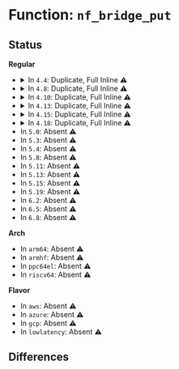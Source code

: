 # Function: <code>nf_bridge_put</code>

## Status
<b>Regular</b>
<ul>
<li>
<details>
<summary>In <code>4.4</code>: Duplicate, Full Inline ⚠️</summary>

**Collision:** Static Duplication

**Inline:** Full

**Transformation:** False

**Instances:**

```
In drivers/net/tun.c (ffffffff815ee94f)
Location: include/linux/skbuff.h:3311
Inline: True
Inline callers:
  - drivers/net/tun.c:tun_net_xmit
```
```
In drivers/net/virtio_net.c (ffffffff815f2526)
Location: include/linux/skbuff.h:3311
Inline: True
Inline callers:
  - drivers/net/virtio_net.c:start_xmit
```
```
In net/core/skbuff.c (ffffffff81705451)
Location: include/linux/skbuff.h:3311
Inline: True
Inline callers:
  - net/core/skbuff.c:skb_release_head_state
  - net/core/skbuff.c:skb_scrub_packet
```
```
In net/ipv4/ip_input.c (ffffffff81758ab7)
Location: include/linux/skbuff.h:3311
Inline: True
Inline callers:
  - net/ipv4/ip_input.c:ip_local_deliver_finish
```
```
In net/ipv4/ip_output.c (ffffffff8175c603)
Location: include/linux/skbuff.h:3311
Inline: True
Inline callers:
  - net/ipv4/ip_output.c:ip_copy_metadata
```
```
In net/ipv4/tcp_ipv4.c (ffffffff8177eb4b)
Location: include/linux/skbuff.h:3311
Inline: True
Inline callers:
  - net/ipv4/tcp_ipv4.c:tcp_v4_rcv
```
```
In net/ipv4/raw.c (ffffffff81785ae6)
Location: include/linux/skbuff.h:3311
Inline: True
```
```
In net/ipv4/udp.c (ffffffff817896f5)
Location: include/linux/skbuff.h:3311
Inline: True
Inline callers:
  - net/ipv4/udp.c:udp_queue_rcv_skb
  - net/ipv4/udp.c:__udp4_lib_rcv
```
```
In net/ipv4/ip_tunnel_core.c (ffffffff817a4b7a)
Location: include/linux/skbuff.h:3311
Inline: True
Inline callers:
  - net/ipv4/ip_tunnel_core.c:iptunnel_pull_header
```
```
In net/ipv4/ipmr.c (ffffffff817a97e9)
Location: include/linux/skbuff.h:3311
Inline: True
Inline callers:
  - net/ipv4/ipmr.c:ip_mr_input
```
```
In net/xfrm/xfrm_policy.c (ffffffff817b603f)
Location: include/linux/skbuff.h:3311
Inline: True
Inline callers:
  - net/xfrm/xfrm_policy.c:xfrm_policy_queue_process
```
```
In net/xfrm/xfrm_input.c (ffffffff817bbd5d)
Location: include/linux/skbuff.h:3311
Inline: True
Inline callers:
  - net/xfrm/xfrm_input.c:xfrm_input
```
```
In net/xfrm/xfrm_output.c (ffffffff817bc371)
Location: include/linux/skbuff.h:3311
Inline: True
Inline callers:
  - net/xfrm/xfrm_output.c:xfrm_output_resume
```
```
In net/ipv6/ip6_output.c (ffffffff817c4b76)
Location: include/linux/skbuff.h:3311
Inline: True
Inline callers:
  - net/ipv6/ip6_output.c:ip6_copy_metadata
```
```
In net/ipv6/ip6_input.c (ffffffff817c875a)
Location: include/linux/skbuff.h:3311
Inline: True
Inline callers:
  - net/ipv6/ip6_input.c:ip6_input_finish
```
```
In net/ipv6/raw.c (ffffffff817e6f95)
Location: include/linux/skbuff.h:3311
Inline: True
Inline callers:
  - net/ipv6/raw.c:raw6_local_deliver
```
```
In net/packet/af_packet.c (ffffffff818068ed)
Location: include/linux/skbuff.h:3311
Inline: True
Inline callers:
  - net/packet/af_packet.c:packet_rcv_spkt
  - net/packet/af_packet.c:packet_rcv
```
</details>
</li>
<li>
<details>
<summary>In <code>4.8</code>: Duplicate, Full Inline ⚠️</summary>

**Collision:** Static Duplication

**Inline:** Full

**Transformation:** False

**Instances:**

```
In drivers/net/tun.c (ffffffff8164d50c)
Location: include/linux/skbuff.h:3518
Inline: True
Inline callers:
  - drivers/net/tun.c:tun_net_xmit
```
```
In drivers/net/virtio_net.c (ffffffff81651ea5)
Location: include/linux/skbuff.h:3518
Inline: True
Inline callers:
  - drivers/net/virtio_net.c:start_xmit
```
```
In net/core/skbuff.c (ffffffff8176ccb9)
Location: include/linux/skbuff.h:3518
Inline: True
Inline callers:
  - net/core/skbuff.c:skb_scrub_packet
  - net/core/skbuff.c:skb_release_head_state
```
```
In net/ipv4/ip_input.c (ffffffff817c4e68)
Location: include/linux/skbuff.h:3518
Inline: True
Inline callers:
  - net/ipv4/ip_input.c:ip_local_deliver_finish
```
```
In net/ipv4/ip_output.c (ffffffff817c9404)
Location: include/linux/skbuff.h:3518
Inline: True
Inline callers:
  - net/ipv4/ip_output.c:ip_copy_metadata
```
```
In net/ipv4/tcp_ipv4.c (ffffffff817ebfb1)
Location: include/linux/skbuff.h:3518
Inline: True
Inline callers:
  - net/ipv4/tcp_ipv4.c:tcp_v4_rcv
```
```
In net/ipv4/raw.c (ffffffff817f30f6)
Location: include/linux/skbuff.h:3518
Inline: True
```
```
In net/ipv4/udp.c (ffffffff817f7d1a)
Location: include/linux/skbuff.h:3518
Inline: True
Inline callers:
  - net/ipv4/udp.c:__udp4_lib_rcv
  - net/ipv4/udp.c:udp_queue_rcv_skb
```
```
In net/ipv4/ipmr.c (ffffffff818183ba)
Location: include/linux/skbuff.h:3518
Inline: True
Inline callers:
  - net/ipv4/ipmr.c:ip_mr_input
```
```
In net/xfrm/xfrm_policy.c (ffffffff81823060)
Location: include/linux/skbuff.h:3518
Inline: True
Inline callers:
  - net/xfrm/xfrm_policy.c:xfrm_policy_queue_process
```
```
In net/xfrm/xfrm_input.c (ffffffff81828d0d)
Location: include/linux/skbuff.h:3518
Inline: True
Inline callers:
  - net/xfrm/xfrm_input.c:xfrm_input
```
```
In net/xfrm/xfrm_output.c (ffffffff81829295)
Location: include/linux/skbuff.h:3518
Inline: True
Inline callers:
  - net/xfrm/xfrm_output.c:xfrm_output_resume
```
```
In net/ipv6/ip6_output.c (ffffffff81831c47)
Location: include/linux/skbuff.h:3518
Inline: True
Inline callers:
  - net/ipv6/ip6_output.c:ip6_copy_metadata
```
```
In net/ipv6/ip6_input.c (ffffffff81835916)
Location: include/linux/skbuff.h:3518
Inline: True
Inline callers:
  - net/ipv6/ip6_input.c:ip6_input_finish
```
```
In net/ipv6/raw.c (ffffffff818553a5)
Location: include/linux/skbuff.h:3518
Inline: True
Inline callers:
  - net/ipv6/raw.c:raw6_local_deliver
```
```
In net/packet/af_packet.c (ffffffff8187a287)
Location: include/linux/skbuff.h:3518
Inline: True
Inline callers:
  - net/packet/af_packet.c:packet_rcv
  - net/packet/af_packet.c:packet_rcv_spkt
```
</details>
</li>
<li>
<details>
<summary>In <code>4.10</code>: Duplicate, Full Inline ⚠️</summary>

**Collision:** Static Duplication

**Inline:** Full

**Transformation:** False

**Instances:**

```
In drivers/net/tun.c (ffffffff8167f233)
Location: include/linux/skbuff.h:3570
Inline: True
Inline callers:
  - drivers/net/tun.c:tun_net_xmit
```
```
In net/core/skbuff.c (ffffffff8179a139)
Location: include/linux/skbuff.h:3570
Inline: True
Inline callers:
  - net/core/skbuff.c:skb_scrub_packet
  - net/core/skbuff.c:skb_release_head_state
```
```
In net/ipv4/ip_input.c (ffffffff817f4988)
Location: include/linux/skbuff.h:3570
Inline: True
Inline callers:
  - net/ipv4/ip_input.c:ip_local_deliver_finish
```
```
In net/ipv4/ip_output.c (ffffffff817f8fa5)
Location: include/linux/skbuff.h:3570
Inline: True
Inline callers:
  - net/ipv4/ip_output.c:ip_copy_metadata
```
```
In net/ipv4/tcp_ipv4.c (ffffffff8181c93b)
Location: include/linux/skbuff.h:3570
Inline: True
Inline callers:
  - net/ipv4/tcp_ipv4.c:tcp_v4_rcv
```
```
In net/ipv4/raw.c (ffffffff81823ed6)
Location: include/linux/skbuff.h:3570
Inline: True
```
```
In net/ipv4/udp.c (ffffffff81828bea)
Location: include/linux/skbuff.h:3570
Inline: True
Inline callers:
  - net/ipv4/udp.c:__udp4_lib_rcv
  - net/ipv4/udp.c:udp_queue_rcv_skb
```
```
In net/ipv4/ipmr.c (ffffffff81849c1a)
Location: include/linux/skbuff.h:3570
Inline: True
Inline callers:
  - net/ipv4/ipmr.c:ip_mr_input
```
```
In net/xfrm/xfrm_policy.c (ffffffff818549a9)
Location: include/linux/skbuff.h:3570
Inline: True
Inline callers:
  - net/xfrm/xfrm_policy.c:xfrm_policy_queue_process
```
```
In net/xfrm/xfrm_input.c (ffffffff8185a6ed)
Location: include/linux/skbuff.h:3570
Inline: True
Inline callers:
  - net/xfrm/xfrm_input.c:xfrm_input
```
```
In net/xfrm/xfrm_output.c (ffffffff8185ac75)
Location: include/linux/skbuff.h:3570
Inline: True
Inline callers:
  - net/xfrm/xfrm_output.c:xfrm_output_resume
```
```
In net/ipv6/ip6_output.c (ffffffff81863677)
Location: include/linux/skbuff.h:3570
Inline: True
Inline callers:
  - net/ipv6/ip6_output.c:ip6_copy_metadata
```
```
In net/ipv6/ip6_input.c (ffffffff81867446)
Location: include/linux/skbuff.h:3570
Inline: True
Inline callers:
  - net/ipv6/ip6_input.c:ip6_input_finish
```
```
In net/ipv6/raw.c (ffffffff81887115)
Location: include/linux/skbuff.h:3570
Inline: True
Inline callers:
  - net/ipv6/raw.c:raw6_local_deliver
```
```
In net/packet/af_packet.c (ffffffff818aeaf7)
Location: include/linux/skbuff.h:3570
Inline: True
Inline callers:
  - net/packet/af_packet.c:packet_rcv
  - net/packet/af_packet.c:packet_rcv_spkt
```
</details>
</li>
<li>
<details>
<summary>In <code>4.13</code>: Duplicate, Full Inline ⚠️</summary>

**Collision:** Static Duplication

**Inline:** Full

**Transformation:** False

**Instances:**

```
In drivers/net/tun.c (ffffffff81694447)
Location: include/linux/skbuff.h:3628
Inline: True
Inline callers:
  - drivers/net/tun.c:tun_net_xmit
```
```
In net/core/skbuff.c (ffffffff817b93f0)
Location: include/linux/skbuff.h:3628
Inline: True
Inline callers:
  - net/core/skbuff.c:skb_scrub_packet
  - net/core/skbuff.c:skb_release_head_state
```
```
In net/ipv4/ip_input.c (ffffffff81814e39)
Location: include/linux/skbuff.h:3628
Inline: True
Inline callers:
  - net/ipv4/ip_input.c:ip_local_deliver_finish
```
```
In net/ipv4/ip_output.c (ffffffff818193c5)
Location: include/linux/skbuff.h:3628
Inline: True
Inline callers:
  - net/ipv4/ip_output.c:ip_copy_metadata
```
```
In net/ipv4/tcp_ipv4.c (ffffffff8183d11b)
Location: include/linux/skbuff.h:3628
Inline: True
Inline callers:
  - net/ipv4/tcp_ipv4.c:tcp_v4_rcv
```
```
In net/ipv4/raw.c (ffffffff81844b9e)
Location: include/linux/skbuff.h:3628
Inline: True
```
```
In net/ipv4/udp.c (ffffffff81849e8a)
Location: include/linux/skbuff.h:3628
Inline: True
Inline callers:
  - net/ipv4/udp.c:__udp4_lib_rcv
  - net/ipv4/udp.c:udp_queue_rcv_skb
```
```
In net/ipv4/ipmr.c (ffffffff8186d56d)
Location: include/linux/skbuff.h:3628
Inline: True
Inline callers:
  - net/ipv4/ipmr.c:ip_mr_input
```
```
In net/xfrm/xfrm_policy.c (ffffffff81878478)
Location: include/linux/skbuff.h:3628
Inline: True
Inline callers:
  - net/xfrm/xfrm_policy.c:xfrm_policy_queue_process
```
```
In net/xfrm/xfrm_input.c (ffffffff8187e7b0)
Location: include/linux/skbuff.h:3628
Inline: True
Inline callers:
  - net/xfrm/xfrm_input.c:xfrm_input
```
```
In net/xfrm/xfrm_output.c (ffffffff8187ea8c)
Location: include/linux/skbuff.h:3628
Inline: True
Inline callers:
  - net/xfrm/xfrm_output.c:xfrm_output_resume
```
```
In net/ipv6/ip6_output.c (ffffffff81888ad3)
Location: include/linux/skbuff.h:3628
Inline: True
Inline callers:
  - net/ipv6/ip6_output.c:ip6_copy_metadata
```
```
In net/ipv6/ip6_input.c (ffffffff8188bb9e)
Location: include/linux/skbuff.h:3628
Inline: True
Inline callers:
  - net/ipv6/ip6_input.c:ip6_input_finish
```
```
In net/ipv6/raw.c (ffffffff818ad7a9)
Location: include/linux/skbuff.h:3628
Inline: True
Inline callers:
  - net/ipv6/raw.c:raw6_local_deliver
```
```
In net/packet/af_packet.c (ffffffff818d3847)
Location: include/linux/skbuff.h:3628
Inline: True
Inline callers:
  - net/packet/af_packet.c:packet_rcv
  - net/packet/af_packet.c:packet_rcv_spkt
```
</details>
</li>
<li>
<details>
<summary>In <code>4.15</code>: Duplicate, Full Inline ⚠️</summary>

**Collision:** Static Duplication

**Inline:** Full

**Transformation:** False

**Instances:**

```
In drivers/net/tun.c (ffffffff816fe56b)
Location: include/linux/skbuff.h:3812
Inline: True
Inline callers:
  - drivers/net/tun.c:tun_net_xmit
```
```
In net/core/skbuff.c (ffffffff818334d7)
Location: include/linux/skbuff.h:3812
Inline: True
Inline callers:
  - net/core/skbuff.c:skb_release_head_state
```
```
In net/ipv4/ip_input.c (ffffffff81893fff)
Location: include/linux/skbuff.h:3812
Inline: True
Inline callers:
  - net/ipv4/ip_input.c:ip_local_deliver_finish
```
```
In net/ipv4/ip_output.c (ffffffff81897985)
Location: include/linux/skbuff.h:3812
Inline: True
Inline callers:
  - net/ipv4/ip_output.c:ip_copy_metadata
```
```
In net/ipv4/tcp_ipv4.c (ffffffff818bc8d8)
Location: include/linux/skbuff.h:3812
Inline: True
Inline callers:
  - net/ipv4/tcp_ipv4.c:tcp_v4_rcv
```
```
In net/ipv4/raw.c (ffffffff818c45de)
Location: include/linux/skbuff.h:3812
Inline: True
```
```
In net/ipv4/udp.c (ffffffff818c9a96)
Location: include/linux/skbuff.h:3812
Inline: True
Inline callers:
  - net/ipv4/udp.c:__udp4_lib_rcv
  - net/ipv4/udp.c:udp_queue_rcv_skb
```
```
In net/ipv4/ipmr.c (ffffffff818ede7d)
Location: include/linux/skbuff.h:3812
Inline: True
Inline callers:
  - net/ipv4/ipmr.c:ip_mr_input
```
```
In net/xfrm/xfrm_policy.c (ffffffff818f8d7b)
Location: include/linux/skbuff.h:3812
Inline: True
Inline callers:
  - net/xfrm/xfrm_policy.c:xfrm_policy_queue_process
```
```
In net/xfrm/xfrm_input.c (ffffffff818ff621)
Location: include/linux/skbuff.h:3812
Inline: True
Inline callers:
  - net/xfrm/xfrm_input.c:xfrm_input
```
```
In net/xfrm/xfrm_output.c (ffffffff818ffb1e)
Location: include/linux/skbuff.h:3812
Inline: True
Inline callers:
  - net/xfrm/xfrm_output.c:xfrm_output_resume
```
```
In net/ipv6/ip6_output.c (ffffffff81909c60)
Location: include/linux/skbuff.h:3812
Inline: True
Inline callers:
  - net/ipv6/ip6_output.c:ip6_copy_metadata
```
```
In net/ipv6/ip6_input.c (ffffffff8190ce83)
Location: include/linux/skbuff.h:3812
Inline: True
Inline callers:
  - net/ipv6/ip6_input.c:ip6_input_finish
```
```
In net/ipv6/raw.c (ffffffff81930331)
Location: include/linux/skbuff.h:3812
Inline: True
Inline callers:
  - net/ipv6/raw.c:raw6_local_deliver
```
```
In net/packet/af_packet.c (ffffffff81958768)
Location: include/linux/skbuff.h:3812
Inline: True
Inline callers:
  - net/packet/af_packet.c:packet_rcv
  - net/packet/af_packet.c:packet_rcv_spkt
```
</details>
</li>
<li>
<details>
<summary>In <code>4.18</code>: Duplicate, Full Inline ⚠️</summary>

**Collision:** Static Duplication

**Inline:** Full

**Transformation:** False

**Instances:**

```
In drivers/net/tun.c (ffffffff8173d72d)
Location: include/linux/skbuff.h:3822
Inline: True
Inline callers:
  - drivers/net/tun.c:tun_net_xmit
```
```
In net/core/skbuff.c (ffffffff8187d977)
Location: include/linux/skbuff.h:3822
Inline: True
Inline callers:
  - net/core/skbuff.c:skb_release_head_state
```
```
In net/ipv4/ip_input.c (ffffffff818e827b)
Location: include/linux/skbuff.h:3822
Inline: True
Inline callers:
  - net/ipv4/ip_input.c:ip_local_deliver_finish
```
```
In net/ipv4/ip_output.c (ffffffff818ebccf)
Location: include/linux/skbuff.h:3822
Inline: True
Inline callers:
  - net/ipv4/ip_output.c:ip_copy_metadata
```
```
In net/ipv4/tcp_ipv4.c (ffffffff81912428)
Location: include/linux/skbuff.h:3822
Inline: True
Inline callers:
  - net/ipv4/tcp_ipv4.c:tcp_v4_rcv
```
```
In net/ipv4/raw.c (ffffffff8191a28e)
Location: include/linux/skbuff.h:3822
Inline: True
```
```
In net/ipv4/udp.c (ffffffff8191f9d4)
Location: include/linux/skbuff.h:3822
Inline: True
Inline callers:
  - net/ipv4/udp.c:__udp4_lib_rcv
  - net/ipv4/udp.c:udp_queue_rcv_skb
```
```
In net/ipv4/ipmr.c (ffffffff81943b54)
Location: include/linux/skbuff.h:3822
Inline: True
Inline callers:
  - net/ipv4/ipmr.c:ip_mr_input
```
```
In net/xfrm/xfrm_policy.c (ffffffff8194f7b4)
Location: include/linux/skbuff.h:3822
Inline: True
Inline callers:
  - net/xfrm/xfrm_policy.c:xfrm_policy_queue_process
```
```
In net/xfrm/xfrm_input.c (ffffffff81956136)
Location: include/linux/skbuff.h:3822
Inline: True
Inline callers:
  - net/xfrm/xfrm_input.c:xfrm_input
```
```
In net/xfrm/xfrm_output.c (ffffffff81956713)
Location: include/linux/skbuff.h:3822
Inline: True
Inline callers:
  - net/xfrm/xfrm_output.c:xfrm_output_resume
```
```
In net/ipv6/ip6_output.c (ffffffff81960ff0)
Location: include/linux/skbuff.h:3822
Inline: True
Inline callers:
  - net/ipv6/ip6_output.c:ip6_copy_metadata
```
```
In net/ipv6/ip6_input.c (ffffffff81964270)
Location: include/linux/skbuff.h:3822
Inline: True
Inline callers:
  - net/ipv6/ip6_input.c:ip6_input_finish
```
```
In net/ipv6/raw.c (ffffffff81988f25)
Location: include/linux/skbuff.h:3822
Inline: True
Inline callers:
  - net/ipv6/raw.c:raw6_local_deliver
```
```
In net/packet/af_packet.c (ffffffff819b21ab)
Location: include/linux/skbuff.h:3822
Inline: True
Inline callers:
  - net/packet/af_packet.c:packet_rcv
  - net/packet/af_packet.c:packet_rcv_spkt
```
</details>
</li>
<li>
In <code>5.0</code>: Absent ⚠️
</li>
<li>
In <code>5.3</code>: Absent ⚠️
</li>
<li>
In <code>5.4</code>: Absent ⚠️
</li>
<li>
In <code>5.8</code>: Absent ⚠️
</li>
<li>
In <code>5.11</code>: Absent ⚠️
</li>
<li>
In <code>5.13</code>: Absent ⚠️
</li>
<li>
In <code>5.15</code>: Absent ⚠️
</li>
<li>
In <code>5.19</code>: Absent ⚠️
</li>
<li>
In <code>6.2</code>: Absent ⚠️
</li>
<li>
In <code>6.5</code>: Absent ⚠️
</li>
<li>
In <code>6.8</code>: Absent ⚠️
</li>
</ul>
<b>Arch</b>
<ul>
<li>
In <code>arm64</code>: Absent ⚠️
</li>
<li>
In <code>armhf</code>: Absent ⚠️
</li>
<li>
In <code>ppc64el</code>: Absent ⚠️
</li>
<li>
In <code>riscv64</code>: Absent ⚠️
</li>
</ul>
<b>Flavor</b>
<ul>
<li>
In <code>aws</code>: Absent ⚠️
</li>
<li>
In <code>azure</code>: Absent ⚠️
</li>
<li>
In <code>gcp</code>: Absent ⚠️
</li>
<li>
In <code>lowlatency</code>: Absent ⚠️
</li>
</ul>

## Differences
